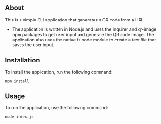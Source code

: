 ## About
This is a simple CLI application that generates a QR code from a URL.
- The application is written in Node.js and uses the inquirer and qr-image npm packages to get user input and generate the QR code image. The application also uses the native fs node module to create a text file that saves the user input.

## Installation

To install the application, run the following command:

```bash
npm install
```

## Usage

To run the application, use the following command:

```bash
node index.js
```